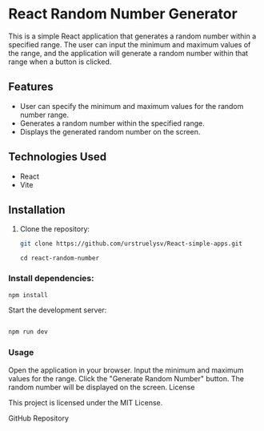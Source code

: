 # React Random Number Generator

This is a simple React application that generates a random number within a specified range. The user can input the minimum and maximum values of the range, and the application will generate a random number within that range when a button is clicked.

## Features

- User can specify the minimum and maximum values for the random number range.
- Generates a random number within the specified range.
- Displays the generated random number on the screen.

## Technologies Used

- React
- Vite

## Installation

1. Clone the repository:

   ```bash
   git clone https://github.com/urstruelysv/React-simple-apps.git
   ```

   `cd react-random-number  `

### Install dependencies:

```bash
npm install
```

Start the development server:

```bash

npm run dev
```

### Usage

Open the application in your browser.
Input the minimum and maximum values for the range.
Click the "Generate Random Number" button.
The random number will be displayed on the screen.
License

This project is licensed under the MIT License.

GitHub Repository
